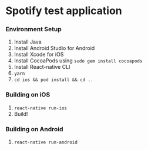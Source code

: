 # Spotify test application

### Environment Setup

1. Install Java
2. Install Android Studio for Android
3. Install Xcode for iOS
4. Install CocoaPods using `sudo gem install cocoapods`
5. Install React-native CLI
6. `yarn`
7. `cd ios && pod install && cd ..`

### Building on iOS

1. `react-native run-ios`
2. Build!

### Building on Android

1. `react-native run-android`
